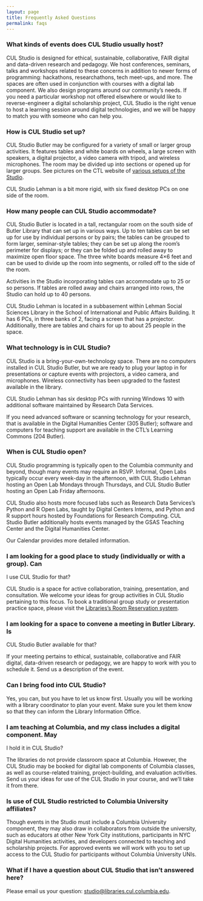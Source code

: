 ```yaml
---
layout: page
title: Frequently Asked Questions
permalink: faqs
---
```


### What kinds of events does CUL Studio usually host?

CUL Studio is designed for ethical, sustainable, collaborative, FAIR digital
and data-driven research and pedagogy.  We host conferences, seminars, talks
and workshops related to these concerns in addition to newer forms of
programming: hackathons, researchathons, tech meet-ups, and more. The spaces
are often used in conjunction with courses with a digital lab component. We
also design programs around our community’s needs. If you need a particular
workshop not offered elsewhere or would like to reverse-engineer a digital
scholarship project, CUL Studio is the right venue to host a learning session
around digital technologies, and we will be happy to match you with someone
who can help you.

### How is CUL Studio set up?

CUL Studio Butler may be configured for a variety of small or larger group
activities. It features tables and white boards on wheels, a large screen with
speakers, a digital projector, a video camera with tripod, and wireless
microphones. The room may be divided up into sections or opened up for larger
groups. See pictures on the CTL website of [various setups of the
Studio](http://ctl.columbia.edu/support/workshop-planning/208b-butler-library/).

CUL Studio Lehman is a bit more rigid, with six fixed desktop PCs on one side
of the room.

### How many people can CUL Studio accommodate?

CUL Studio Butler is located in a tall, rectangular room on the south side of
Butler Library that can set up in various ways. Up to ten tables can be set up
for use by individual persons or by pairs; the tables can be grouped to form
larger, seminar-style tables; they can be set up along the room’s perimeter
for displays; or they can be folded up and rolled away to maximize open floor
space.  The three white boards measure 4×6 feet and can be used to divide up
the room into segments, or rolled off to the side of the room.

Activities in the Studio incorporating tables can accommodate up to 25 or so
persons. If tables are rolled away and chairs arranged into rows, the Studio
can hold up to 40 persons.

CUL Studio Lehman is located in a subbasement within Lehman Social Sciences
Library in the School of International and Public Affairs Building. It has 6
PCs, in three banks of 2, facing a screen that has a projector. Additionally,
there are tables and chairs for up to about 25 people in the space.

### What technology is in CUL Studio?

CUL Studio is a bring-your-own-technology space. There are no computers
installed in CUL Studio Butler, but we are ready to plug your laptop in for
presentations or capture events with projectors, a video camera, and
microphones. Wireless connectivity has been upgraded to the fastest available
in the library.

CUL Studio Lehman has six desktop PCs with running Windows 10 with additional
software maintained by Research Data Services.

If you need advanced software or scanning technology for your research, that
is available in the Digital Humanities Center (305 Butler); software and
computers for teaching support are available in the CTL’s Learning Commons
(204 Butler).

### When is CUL Studio open?

CUL Studio programming is typically open to the Columbia community and beyond,
though many events may require an RSVP. Informal, Open Labs typically occur
every week-day in the afternoon, with CUL Studio Lehman hosting an Open Lab
Mondays through Thursdays, and CUL Studio Butler hosting an Open Lab Friday
afternoons.

CUL Studio also hosts more focused labs such as Research Data Services’s
Python and R Open Labs, taught by Digital Centers Interns, and Python and R
support hours hosted by Foundations for Research Computing. CUL Studio Butler
additionally hosts events managed by the GSAS Teaching Center and the Digital
Humanities Center. 

Our Calendar provides more detailed information.

### I am looking for a good place to study (individually or with a group). Can
I use CUL Studio for that?

CUL Studio is a space for active collaboration, training, presentation, and
consultation. We welcome your ideas for group activities in CUL Studio
pertaining to this focus. To book a traditional group study or presentation
practice space, please visit the [Libraries’s Room Reservation
system](https://roomreservations.cul.columbia.edu/).

### I am looking for a space to convene a meeting in Butler Library. Is 
CUL Studio Butler available for that?

If your meeting pertains to ethical, sustainable, collaborative and FAIR
digital, data-driven research or pedagogy, we are happy to work with you to
schedule it. Send us a description of the event.

### Can I bring food into CUL Studio?

Yes, you can, but you have to let us know first. Usually you will be working
with a library coordinator to plan your event. Make sure you let them know so
that they can inform the Library Information Office.

### I am teaching at Columbia, and my class includes a digital component. May
I hold it in CUL Studio?

The libraries do not provide classroom space at Columbia. However, the CUL
Studio may be booked for digital lab components of Columbia classes, as well
as course-related training, project-building, and evaluation activities. Send
us your ideas for use of the CUL Studio in your course, and we’ll take it from
there.

### Is use of CUL Studio restricted to Columbia University affiliates?

Though events in the Studio must include a Columbia University component, they
may also draw in collaborators from outside the university, such as educators
at other New York City institutions, participants in NYC Digital Humanities
activities, and developers connected to teaching and scholarship projects. For
approved events we will work with you to set up access to the CUL Studio for
participants without Columbia University UNIs.

### What if I have a question about CUL Studio that isn’t answered here?

Please email us your question: studio@libraries.cul.columbia.edu.
